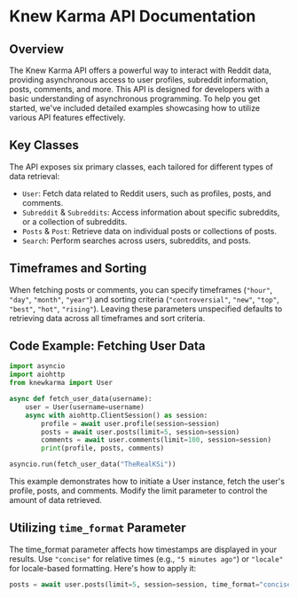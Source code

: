 # Knew Karma API Documentation
## Overview
The Knew Karma API offers a powerful way to interact with Reddit data, providing asynchronous access to user profiles, subreddit information, posts, comments, and more. This API is designed for developers with a basic understanding of asynchronous programming. To help you get started, we've included detailed examples showcasing how to utilize various API features effectively.


## Key Classes
The API exposes six primary classes, each tailored for different types of data retrieval:
* `User`: Fetch data related to Reddit users, such as profiles, posts, and comments.
* `Subreddit` & `Subreddits`: Access information about specific subreddits, or a collection of subreddits.
* `Posts` & `Post`: Retrieve data on individual posts or collections of posts.
* `Search`: Perform searches across users, subreddits, and posts.


## Timeframes and Sorting
When fetching posts or comments, you can specify timeframes (`"hour"`, `"day"`, `"month"`, `"year"`) and sorting criteria (`"controversial"`, `"new"`, `"top"`, `"best"`, `"hot"`, `"rising"`). Leaving these parameters unspecified defaults to retrieving data across all timeframes and sort criteria.


## Code Example: Fetching User Data
```python
import asyncio
import aiohttp
from knewkarma import User

async def fetch_user_data(username):
    user = User(username=username)
    async with aiohttp.ClientSession() as session:
        profile = await user.profile(session=session)
        posts = await user.posts(limit=5, session=session)
        comments = await user.comments(limit=100, session=session)
        print(profile, posts, comments)

asyncio.run(fetch_user_data("TheRealKSi"))
```

This example demonstrates how to initiate a User instance, fetch the user's profile, posts, and comments. Modify the limit parameter to control the amount of data retrieved.

## Utilizing `time_format` Parameter
The time_format parameter affects how timestamps are displayed in your results. Use `"concise"` for relative times (e.g., `"5 minutes ago"`) or `"locale"` for locale-based formatting. Here's how to apply it:
```python
posts = await user.posts(limit=5, session=session, time_format="concise")
```
